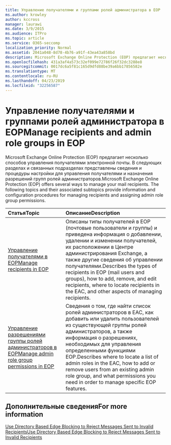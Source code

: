 ```yaml
---
title: Управление получателями и группами ролей администратора в EOP
ms.author: krowley
author: kccross
manager: laurawi
ms.date: 3/9/2015
ms.audience: ITPro
ms.topic: article
ms.service: O365-seccomp
localization_priority: Normal
ms.assetid: 2041a048-8d78-4b76-a91f-43ea43a858bd
description: Microsoft Exchange Online Protection (EOP) предлагает несколько способов управления получателями электронной почты. В следующих разделах и связанных подразделах представлены сведения и процедуры настройки для управления получателями и назначения разрешений групп ролей администраторов.
ms.openlocfilehash: 431a3af4a573c32ef099e72786f26f32dc3288e8
ms.sourcegitcommit: 0017dc6a5f81c165d9dfd88be39a6bb17856582e
ms.translationtype: MT
ms.contentlocale: ru-RU
ms.lasthandoff: 04/23/2019
ms.locfileid: "32256587"
---
```

# <a name="manage-recipients-and-admin-role-groups-in-eop"></a><span data-ttu-id="49bdc-104">Управление получателями и группами ролей администратора в EOP</span><span class="sxs-lookup"><span data-stu-id="49bdc-104">Manage recipients and admin role groups in EOP</span></span>

<span data-ttu-id="49bdc-p102">Microsoft Exchange Online Protection (EOP) предлагает несколько способов управления получателями электронной почты. В следующих разделах и связанных подразделах представлены сведения и процедуры настройки для управления получателями и назначения разрешений групп ролей администраторов.</span><span class="sxs-lookup"><span data-stu-id="49bdc-p102">Microsoft Exchange Online Protection (EOP) offers several ways to manage your mail recipients. The following topics and their associated subtopics provide information and configuration procedures for managing recipients and assigning admin role group permissions.</span></span>
  
|<span data-ttu-id="49bdc-107">**Статья**</span><span class="sxs-lookup"><span data-stu-id="49bdc-107">**Topic**</span></span>|<span data-ttu-id="49bdc-108">**Описание**</span><span class="sxs-lookup"><span data-stu-id="49bdc-108">**Description**</span></span>|
|:-----|:-----|
|[<span data-ttu-id="49bdc-109">Управление получателями в EOP</span><span class="sxs-lookup"><span data-stu-id="49bdc-109">Manage recipients in EOP</span></span>](manage-recipients-in-eop.md) <br/> |<span data-ttu-id="49bdc-110">Описаны типы получателей в EOP (почтовые пользователи и группы) и приведена информация о добавлении, удалении и изменении получателей, их расположении в Центре администрирования Exchange, а также другие сведения об управлении получателями.</span><span class="sxs-lookup"><span data-stu-id="49bdc-110">Describes the types of recipients in EOP (mail users and groups), how to add, remove, and edit recipients, where to locate recipients in the EAC, and other aspects of managing recipients.</span></span>  <br/> |
|[<span data-ttu-id="49bdc-111">Управление разрешениями группы ролей администраторов в EOP</span><span class="sxs-lookup"><span data-stu-id="49bdc-111">Manage admin role group permissions in EOP</span></span>](manage-admin-role-group-permissions-in-eop.md) <br/> |<span data-ttu-id="49bdc-112">Сведения о том, где найти список ролей администраторов в EAC, как добавить или удалить пользователей из существующей группы ролей администраторов, а также информация о разрешениях, необходимых для управления определенными функциями EOP.</span><span class="sxs-lookup"><span data-stu-id="49bdc-112">Describes where to locate a list of admin roles in the EAC, how to add or remove users from an existing admin role group, and what permissions you need in order to manage specific EOP features.</span></span>  <br/> |
   
## <a name="for-more-information"></a><span data-ttu-id="49bdc-113">Дополнительные сведения</span><span class="sxs-lookup"><span data-stu-id="49bdc-113">For more information</span></span>

[<span data-ttu-id="49bdc-114">Use Directory Based Edge Blocking to Reject Messages Sent to Invalid Recipients</span><span class="sxs-lookup"><span data-stu-id="49bdc-114">Use Directory Based Edge Blocking to Reject Messages Sent to Invalid Recipients</span></span>](http://technet.microsoft.com/library/ca7b7416-92ed-40ad-abdb-695be46ea2e4.aspx)
  

